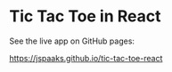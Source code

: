 # Tic Tac Toe in React

See the live app on GitHub pages:

https://jspaaks.github.io/tic-tac-toe-react
